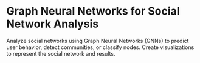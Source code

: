 # Graph Neural Networks for Social Network Analysis
Analyze social networks using Graph Neural Networks (GNNs) to predict user behavior, detect communities, or classify nodes. Create visualizations to represent the social network and results.
